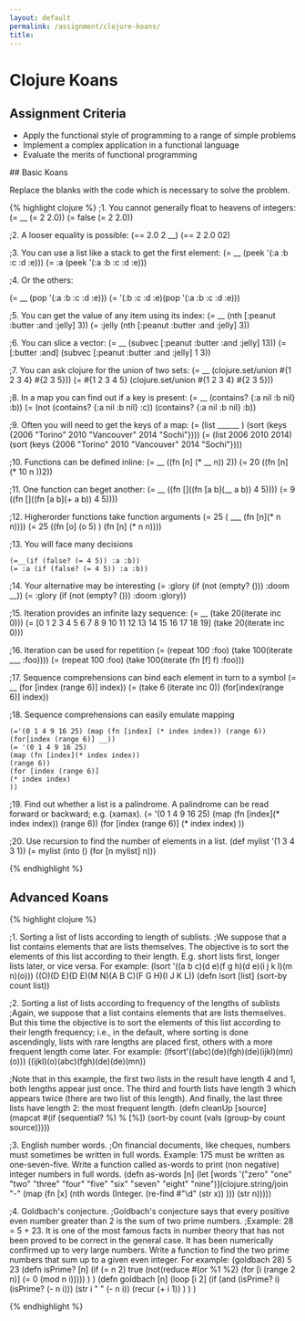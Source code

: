 ```yaml
---
layout: default
permalink: /assignment/clojure-koans/
title:
---
```

# Clojure Koans

## Assignment Criteria
<ul>
<li> Apply the functional style of programming to a range of simple problems</li>
<li>Implement a complex application in a functional language</li>
<li>Evaluate the merits of functional programming</li>
</ul>
## Basic Koans

Replace the blanks with the code which is necessary to solve the problem.



{% highlight clojure %}
;1. You cannot generally float to heavens of integers: 
    (= __ (= 2 2.0))
    (= false (= 2 2.0))
    
;2. A looser equality is possible: 
    (== 2.0 2 __)
    (== 2 2.0 02) 
    
;3. You can use a list like a stack to get the first element: 
   (= __ (peek '(:a :b :c :d :e))) 
   (= :a (peek '(:a :b :c :d :e))) 
    
;4. Or the others: 

   (= __ (pop '(:a :b :c :d :e))) 
   (= '(:b :c :d :e)(pop '(:a :b :c :d :e))) 
    
;5. You can get the value of any item using its index: 
   (= __ (nth [:peanut :butter :and :jelly] 3)) 
   (= :jelly (nth [:peanut :butter :and :jelly] 3)) 
    
;6. You can slice a vector: 
   (= __ (subvec [:peanut :butter :and :jelly] 13)) 
   (= [:butter :and] (subvec [:peanut :butter :and :jelly] 1 3)) 
    
;7. You can ask clojure for the union of two sets: 
    (= __ (clojure.set/union #{1 2 3 4} #{2 3 5})) 
    (= #{1 2 3 4 5} (clojure.set/union #{1 2 3 4} #{2 3 5})) 
 
;8. In a map you can find out if a key is present: 
    (= __ (contains? {:a nil :b nil} :b)) 
    (= (not (contains? {:a nil :b nil} :c)) (contains? {:a nil :b nil} :b)) 
 
;9. Often you will need to get the keys of a map: 
    (= (list ______ ) (sort (keys {2006 "Torino" 2010 "Vancouver" 2014 "Sochi"}))) 
    (= (list 2006 2010 2014)(sort (keys {2006 "Torino" 2010 "Vancouver" 2014 "Sochi"}))) 
 
;10. Functions can be defined inline: 
    (= __ ((fn [n] (* __ n)) 2)) 
    (= 20 ((fn [n] (* 10 n ))2)) 
 
;11. One function can beget another: 
    (= __ ((fn []((fn [a b](__ a b)) 4 5)))) 
    (= 9 ((fn []((fn [a b](+ a b)) 4 5)))) 
 
;12. Higher­order functions take function arguments
    (= 25 ( ___ (fn [n](* n n)))) 
    (= 25 ((fn [o] (o 5) ) (fn [n] (* n n)))) 
 
;13. You will face many decisions
    
    (=__(if (false? (= 4 5)) :a :b)) 
    (= :a (if (false? (= 4 5)) :a :b)) 
 
;14. Your alternative may be interesting
    (= :glory (if (not (empty? ())) :doom __)) 
    (= :glory (if (not (empty? ())) :doom :glory)) 
 
;15. Iteration provides an infinite lazy sequence: 
    (= __ (take 20(iterate inc 0))) 
    (= [0 1 2 3 4 5 6 7 8 9 10 11 12 13 14 15 16 17 18 19] (take 20(iterate inc 0))) 
 
;16. Iteration can be used for repetition
    (= (repeat 100 :foo) (take 100(iterate ___ :foo)))) 
    (= (repeat 100 :foo) (take 100(iterate (fn [f] f) :foo))) 
 
;17. Sequence comprehensions can bind each element in turn to a symbol
    (= __ (for [index (range 6)] index)) 
    (= (take 6 (iterate inc 0)) (for[index(range 6)] index)) 
 
;18. Sequence comprehensions can easily emulate mapping

    (='(0 1 4 9 16 25) (map (fn [index] (* index index)) (range 6)) (for[index (range 6)] __)) 
    (= '(0 1 4 9 16 25)
    (map (fn [index](* index index))
    (range 6))
    (for [index (range 6)]
    (* index index)
    ))
 
;19. Find out whether a list is a palindrome. A palindrome can be read forward or backward; e.g. (xamax).
    (= '(0 1 4 9 16 25)
    (map (fn [index](* index index))
    (range 6))
    (for [index (range 6)]
    (* index index)
    ))
 
;20. Use recursion to find the number of elements in a list.
    (def mylist '(1 3 4 3 1))
    (= mylist (into () (for [n mylist] n)))
    
{% endhighlight %}
    
## Advanced Koans

{% highlight clojure %}

;1.  Sorting a list of lists according to length of sublists.
;We suppose that a list contains elements that are lists themselves. The objective is to sort the elements of this list according to their length. E.g. short lists first, longer lists later, or vice versa. For example:
    (lsort '((a b c)(d e)(f g h)(d e)(i j k l)(m n)(o))) 
    ((O)(D E)(D E)(M N)(A B C)(F G H)(I J K L)) 
    (defn lsort [list] (sort-by count list)) 

;2. Sorting a list of lists according to frequency of the lengths of sublists
;Again, we suppose that a list contains elements that are lists themselves. But this time the objective is to sort the elements of this list according to their length frequency; i.e., in the default, where sorting is done ascendingly, lists with rare lengths are placed first, others with a more frequent length come later. For example:
    (lfsort'((abc)(de)(fgh)(de)(ijkl)(mn)(o))) ((ijkl)(o)(abc)(fgh)(de)(de)(mn)) 
 
;Note that in this example, the first two lists in the result have length 4 and 1, both lengths appear just once. The third and fourth lists have length 3 which appears twice (there are two list of this length). And finally, the last three lists have length 2: the most frequent length.
   (defn cleanUp [source](mapcat  #(if (sequential? %) % [%]) (sort-by count (vals (group-by count source)))))
 
;3.  English number words.
;On financial documents, like cheques, numbers must sometimes be written in full words. Example: 175 must be written as one­-seven-­five. Write a function called as-words to print (non­ negative) integer numbers in full words.
    (defn as-words [n]
        (let [words '("zero" "one" "two" "three" "four" "five" "six" "seven" "eight" "nine")](clojure.string/join "-" (map (fn [x] (nth words (Integer. (re-find #"\d" (str x)) ))) (str n)))))
    
;4.  Goldbach's conjecture.
;Goldbach's conjecture says that every positive even number greater than 2 is the sum of two prime numbers.
;Example: 28 = 5 + 23. It is one of the most famous facts in number theory that has not been proved to be correct in the general case. It has been numerically confirmed up to very large numbers. Write a function to find the two prime numbers that sum up to a given even integer. For example:
    (goldbach 28) 
    5 23
    (defn isPrime? [n]
        (if (= n 2)
        true
        (not(reduce #(or %1 %2) (for [i (range 2 n)] (= 0 (mod n i)))))
        )
    )
    (defn goldbach [n]
        (loop [i 2]
            (if (and (isPrime? i) (isPrime? (- n i)))
                (str i " " (- n i))
                (recur (+ i 1))
            )
        )
    )

{% endhighlight %}

